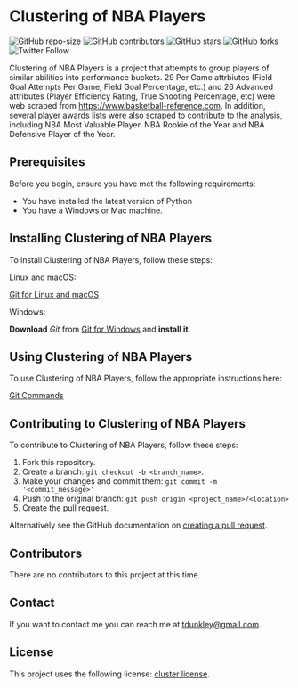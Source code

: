 # Clustering of NBA Players

<!--- These are examples. See https://shields.io for others or to customize this set of shields. You might want to include dependencies, project status and licence info here --->
![GitHub repo-size](https://img.shields.io/github/repo-size/tdunkley/module-5-project)
![GitHub contributors](https://img.shields.io/github/contributors/tdunkley/module-5-project)
![GitHub stars](https://img.shields.io/github/stars/tdunkley/module-5-project?style=social)
![GitHub forks](https://img.shields.io/github/forks/tdunkley/module-5-project?style=social)
![Twitter Follow](https://img.shields.io/twitter/follow/tdunkley?style=social)

Clustering of NBA Players is a project that attempts to group players of similar abilities into performance buckets. 29 Per Game attrbiutes (Field Goal Attempts Per Game, Field Goal Percentage, etc.) and 26 Advanced attributes (Player Efficiency Rating, True Shooting Percentage, etc) were web scraped from https://www.basketball-reference.com. In addition, several player awards lists were also scraped to contribute to the analysis, including NBA Most Valuable Player, NBA Rookie of the Year and NBA Defensive Player of the Year.


## Prerequisites

Before you begin, ensure you have met the following requirements:
<!--- These are just example requirements. Add, duplicate or remove as required --->
* You have installed the latest version of Python
* You have a Windows or Mac machine.


## Installing Clustering of NBA Players

To install Clustering of NBA Players, follow these steps:

Linux and macOS:

[Git for Linux and macOS](https://www.greengeeks.com/tutorials/article/install-git-on-mac-os-and-linux/)

Windows:

**Download** *Git* from [Git for Windows](https://gitforwindows.org) and **install it**.


## Using Clustering of NBA Players

To use Clustering of NBA Players, follow the appropriate instructions here:

[Git Commands](https://education.github.com/git-cheat-sheet-education.pdf)


## Contributing to Clustering of NBA Players
<!--- If your README is long or you have some specific process or steps you want contributors to follow, consider creating a separate CONTRIBUTING.md file--->
To contribute to Clustering of NBA Players, follow these steps:

1. Fork this repository.
2. Create a branch: `git checkout -b <branch_name>`.
3. Make your changes and commit them: `git commit -m '<commit_message>'`
4. Push to the original branch: `git push origin <project_name>/<location>`
5. Create the pull request.

Alternatively see the GitHub documentation on [creating a pull request](https://help.github.com/en/github/collaborating-with-issues-and-pull-requests/creating-a-pull-request).

## Contributors

There are no contributors to this project at this time.

## Contact

If you want to contact me you can reach me at <tdunkley@gmail.com>.

## License
<!--- If you're not sure which open license to use see https://choosealicense.com/--->

This project uses the following license: [cluster license](<https://github.com/tdunkley/module-5-project/blob/master/LICENSE>).
